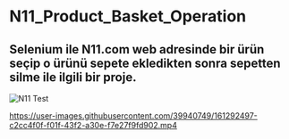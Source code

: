 # N11_Product_Basket_Operation
 Selenium ile N11.com web adresinde bir ürün seçip o ürünü sepete ekledikten sonra sepetten silme ile ilgili bir proje.
 ---
 
![N11 Test](https://user-images.githubusercontent.com/39940749/161291779-3dcf6b60-317f-4346-a1f0-d43a55b0cbb0.png)


https://user-images.githubusercontent.com/39940749/161292497-c2cc4f0f-f01f-43f2-a30e-f7e27f9fd902.mp4

